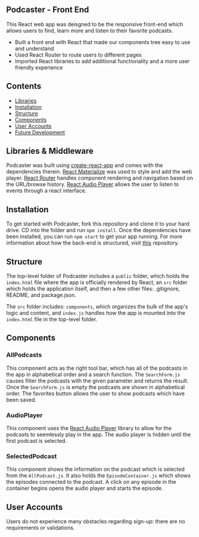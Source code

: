 ## Podcaster - Front End

This React web app was deisgned to be the responsive front-end which allows users to find, learn more and listen to their favorite podcasts.  
  + Built a front end with React that made our components tree easy to use and understand 
  + Used React Router to route users to different pages 
  + Imported React libraries to add additional functionality and a more user friendly experience

## Contents

- [Libraries](#libraries)
- [Installation](#installation)
- [Structure](#structure)
- [Components](#components)
- [User Accounts](#user-accounts)
- [Future Development](#future-development)

## Libraries & Middleware

Podcaster was built using [create-react-app](https://github.com/facebook/create-react-app) and comes with the dependencies therein. [React Materialize](https://github.com/react-materialize/react-materialize) was used to style and add the web player. [React Router](https://github.com/ReactTraining/react-router) handles component rendering and navigation based on the URL/browse history. [React Audio Player](https://github.com/justinmc/react-audio-player) allows the user to listen to events through a react interface.  

## Installation 

To get started with Podcaster, fork this repository and clone it to your hard drive. CD into the folder and run ```npm install```. Once the dependencies have been installed, you can run ```npm start``` to get your app running. For more information about how the back-end is structured, visit [this](https://github.com/d-collins2/Podcaster-Backend) repository.

## Structure

The top-level folder of Podcaster includes a `public` folder, which holds the `index.html` file where the app is officially rendered by React, an `src` folder which holds the application itself, and then a few other files: .gitignore, README, and package.json. 

The `src` folder includes: `components`, which organizes the bulk of the app's logic and content, and `index.js` handles how the app is mounted into the `index.html` file in the top-level folder. 

## Components

### AllPodcasts

This component acts as the right tool bar, which has all of the podcasts in the app in alphabetical order and a search function. The ```SearchForm.js``` causes filter the podcasts with the given parameter and returns the result. Once the ```SearchForm.js``` is empty the podcasts are shown in alphabetical order. The favorites button allows the user to show podcasts which have been saved. 

### AudioPlayer

This component uses the [React Audio Player](https://github.com/justinmc/react-audio-player) library to allow for the podcasts to seemlessly play in the app. The audio player is hidden until the first podcast is selected. 

### SelectedPodcast 

This component shows the information on the podcast which is selected from the ```AllPodcast.js```. It also holds the ```EpisodeContainer.js``` which shows the episodes connected to the podcast. A click on any episode in the container begins opens the audio player and starts the episode. 

## User Accounts 

Users do not experience many obstacles regarding sign-up: there are no requirements or validations. 



